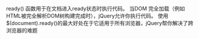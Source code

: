 ready() 函数用于在文档进入ready状态时执行代码。
当DOM 完全加载（例如HTML被完全解析DOM树构建完成时），jQuery允许你执行代码。
使用$(document).ready()的最大好处在于它适用于所有浏览器，jQuery帮你解决了跨浏览器的难题

